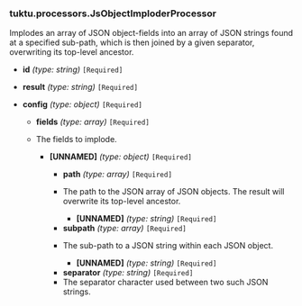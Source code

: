 ### tuktu.processors.JsObjectImploderProcessor
Implodes an array of JSON object-fields into an array of JSON strings found at a specified sub-path, which is then joined by a given separator, overwriting its top-level ancestor.

  * **id** *(type: string)* `[Required]`

  * **result** *(type: string)* `[Required]`

  * **config** *(type: object)* `[Required]`

    * **fields** *(type: array)* `[Required]`
    - The fields to implode.
 
      * **[UNNAMED]** *(type: object)* `[Required]`

        * **path** *(type: array)* `[Required]`
        - The path to the JSON array of JSON objects. The result will overwrite its top-level ancestor.
 
          * **[UNNAMED]** *(type: string)* `[Required]`

        * **subpath** *(type: array)* `[Required]`
        - The sub-path to a JSON string within each JSON object.
 
          * **[UNNAMED]** *(type: string)* `[Required]`

        * **separator** *(type: string)* `[Required]`
        - The separator character used between two such JSON strings.
 
